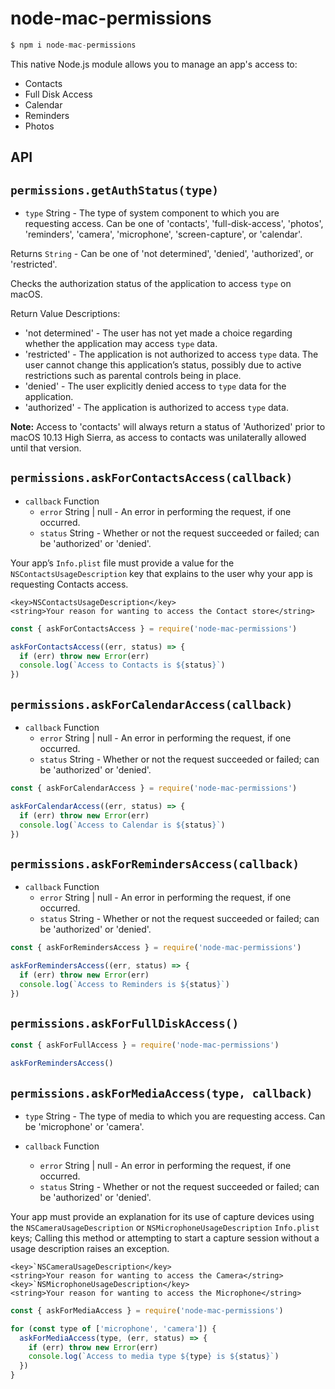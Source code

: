 # node-mac-permissions

```js
$ npm i node-mac-permissions
```

This native Node.js module allows you to manage an app's access to:

* Contacts
* Full Disk Access
* Calendar
* Reminders
* Photos

## API

## `permissions.getAuthStatus(type)`

* `type` String - The type of system component to which you are requesting access. Can be one of 'contacts', 'full-disk-access', 'photos', 'reminders', 'camera', 'microphone', 'screen-capture', or 'calendar'.

Returns `String` - Can be one of 'not determined', 'denied', 'authorized', or 'restricted'.

Checks the authorization status of the application to access `type` on macOS.

Return Value Descriptions: 
* 'not determined' - The user has not yet made a choice regarding whether the application may access `type` data.
* 'restricted' - The application is not authorized to access `type` data. The user cannot change this application’s status, possibly due to active restrictions such as parental controls being in place.
* 'denied' - The user explicitly denied access to `type` data for the application.
* 'authorized' - The application is authorized to access `type` data.

**Note:** Access to 'contacts' will always return a status of 'Authorized' prior to macOS 10.13 High Sierra, as access to contacts was unilaterally allowed until that version.

## `permissions.askForContactsAccess(callback)`

* `callback` Function
  * `error` String | null - An error in performing the request, if one occurred.
  * `status` String - Whether or not the request succeeded or failed; can be 'authorized' or 'denied'.

Your app’s `Info.plist` file must provide a value for the `NSContactsUsageDescription` key that explains to the user why your app is requesting Contacts access.

```
<key>NSContactsUsageDescription</key>
<string>Your reason for wanting to access the Contact store</string>
```

```js
const { askForContactsAccess } = require('node-mac-permissions')

askForContactsAccess((err, status) => {
  if (err) throw new Error(err)
  console.log(`Access to Contacts is ${status}`)
})
```

## `permissions.askForCalendarAccess(callback)`

* `callback` Function
  * `error` String | null - An error in performing the request, if one occurred.
  * `status` String - Whether or not the request succeeded or failed; can be 'authorized' or 'denied'.

```js
const { askForCalendarAccess } = require('node-mac-permissions')

askForCalendarAccess((err, status) => {
  if (err) throw new Error(err)
  console.log(`Access to Calendar is ${status}`)
})
```

## `permissions.askForRemindersAccess(callback)`

* `callback` Function
  * `error` String | null - An error in performing the request, if one occurred.
  * `status` String - Whether or not the request succeeded or failed; can be 'authorized' or 'denied'.

```js
const { askForRemindersAccess } = require('node-mac-permissions')

askForRemindersAccess((err, status) => {
  if (err) throw new Error(err)
  console.log(`Access to Reminders is ${status}`)
})
```

## `permissions.askForFullDiskAccess()`

```js
const { askForFullAccess } = require('node-mac-permissions')

askForRemindersAccess()
```

## `permissions.askForMediaAccess(type, callback)`

* `type` String - The type of media to which you are requesting access. Can be 'microphone' or 'camera'.

* `callback` Function
  * `error` String | null - An error in performing the request, if one occurred.
  * `status` String - Whether or not the request succeeded or failed; can be 'authorized' or 'denied'.

Your app must provide an explanation for its use of capture devices using the `NSCameraUsageDescription` or `NSMicrophoneUsageDescription` `Info.plist` keys; Calling this method or attempting to start a capture session without a usage description raises an exception.

```
<key>`NSCameraUsageDescription</key>
<string>Your reason for wanting to access the Camera</string>
<key>`NSMicrophoneUsageDescription</key>
<string>Your reason for wanting to access the Microphone</string>
```

```js
const { askForMediaAccess } = require('node-mac-permissions')

for (const type of ['microphone', 'camera']) {
  askForMediaAccess(type, (err, status) => {
    if (err) throw new Error(err)
    console.log(`Access to media type ${type} is ${status}`)
  })
}
```
